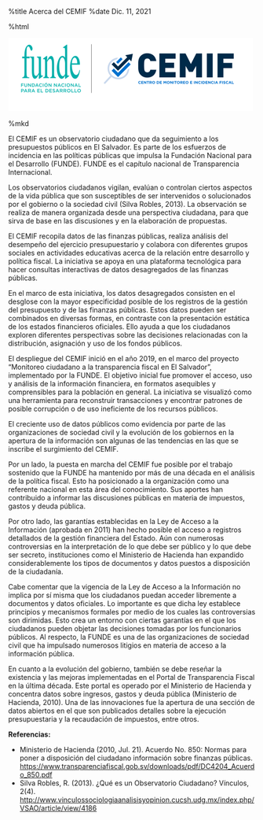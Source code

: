 %title Acerca del CEMIF
%date Dic. 11, 2021

%html

<div class="grid">
    <div class="center">
        <img src="/res/imgs/funde-cemif.png">
    </div>
</div>

%mkd

El CEMIF es un observatorio ciudadano que da seguimiento a los presupuestos
públicos en El Salvador. Es parte de los esfuerzos de incidencia en las
políticas públicas que impulsa la Fundación Nacional para el Desarrollo
(FUNDE). FUNDE es el capítulo nacional de Transparencia Internacional.

Los observatorios ciudadanos vigilan, evalúan o controlan ciertos aspectos de la
vida pública que son susceptibles de ser intervenidos o solucionados por el
gobierno o la sociedad civil (Silva Robles, 2013). La observación se realiza de
manera organizada desde una perspectiva ciudadana, para que sirva de base en las
discusiones y en la elaboración de propuestas.

El CEMIF recopila datos de las finanzas públicas, realiza análisis del desempeño
del ejercicio presupuestario y colabora con diferentes grupos sociales en
actividades educativas acerca de la relación entre desarrollo y política fiscal.
La iniciativa se apoya en una plataforma tecnológica para hacer consultas
interactivas de datos desagregados de las finanzas públicas.

En el marco de esta iniciativa, los datos desagregados consisten en el desglose
con la mayor especificidad posible de los registros de la gestión del
presupuesto y de las finanzas públicas. Estos datos pueden ser combinados en
diversas formas, en contraste con la presentación estática de los estados
financieros oficiales. Ello ayuda a que los ciudadanos exploren diferentes
perspectivas sobre las decisiones relacionadas con la distribución, asignación y
uso de los fondos públicos.

El despliegue del CEMIF inició en el año 2019, en el marco del proyecto
“Monitoreo ciudadano a la transparencia fiscal en El Salvador”, implementado por
la FUNDE. El objetivo inicial fue promover el acceso, uso y análisis de la
información financiera, en formatos asequibles y comprensibles para la población
en general. La iniciativa se visualizó como una herramienta para reconstruir
transacciones y encontrar patrones de posible corrupción o de uso ineficiente de
los recursos públicos.

El creciente uso de datos públicos como evidencia por parte de las
organizaciones de sociedad civil y la evolución de los gobiernos en la apertura
de la información son algunas de las tendencias en las que se inscribe el
surgimiento del CEMIF.

Por un lado, la puesta en marcha del CEMIF fue posible por el trabajo sostenido
que la FUNDE ha mantenido por más de una década en el análisis de la política
fiscal. Esto ha posicionado a la organización como una referente nacional en
esta área del conocimiento. Sus aportes han contribuido a informar las
discusiones públicas en materia de impuestos, gastos y deuda pública.

Por otro lado, las garantías establecidas en la Ley de Acceso a la Información
(aprobada en 2011) han hecho posible el acceso a registros detallados de la
gestión financiera del Estado. Aún con numerosas controversias en la
interpretación de lo que debe ser público y lo que debe ser secreto,
instituciones como el Ministerio de Hacienda han expandido considerablemente
los tipos de documentos y datos puestos a disposición de la ciudadanía.

Cabe comentar que la vigencia de la Ley de Acceso a la Información no implica
por sí misma que los ciudadanos puedan acceder libremente a documentos y datos
oficiales. Lo importante es que dicha ley establece principios y mecanismos
formales por medio de los cuales las controversias son dirimidas. Esto crea un
entorno con ciertas garantías en el que los ciudadanos pueden objetar las
decisiones tomadas por los funcionarios públicos. Al respecto, la FUNDE es una
de las organizaciones de sociedad civil que ha impulsado numerosos litigios en
materia de acceso a la información pública.

En cuanto a la evolución del gobierno, también se debe reseñar la existencia y
las mejoras implementadas en el Portal de Transparencia Fiscal en la última
década. Este portal es operado por el Ministerio de Hacienda y concentra datos
sobre ingresos, gastos y deuda pública (Ministerio de Hacienda, 2010). Una de
las innovaciones fue la apertura de una sección de datos abiertos en el que son
publicados detalles sobre la ejecución presupuestaria y la recaudación de
impuestos, entre otros.

**Referencias:**

- Ministerio de Hacienda (2010, Jul. 21). Acuerdo No. 850: Normas para poner a
disposición del ciudadano información sobre finanzas públicas.
<https://www.transparenciafiscal.gob.sv/downloads/pdf/DC4204_Acuerdo_850.pdf>
- Silva Robles, R. (2013). ¿Qué es un Observatorio Ciudadano? Vínculos, 2(4).
<http://www.vinculossociologiaanalisisyopinion.cucsh.udg.mx/index.php/VSAO/article/view/4186>

